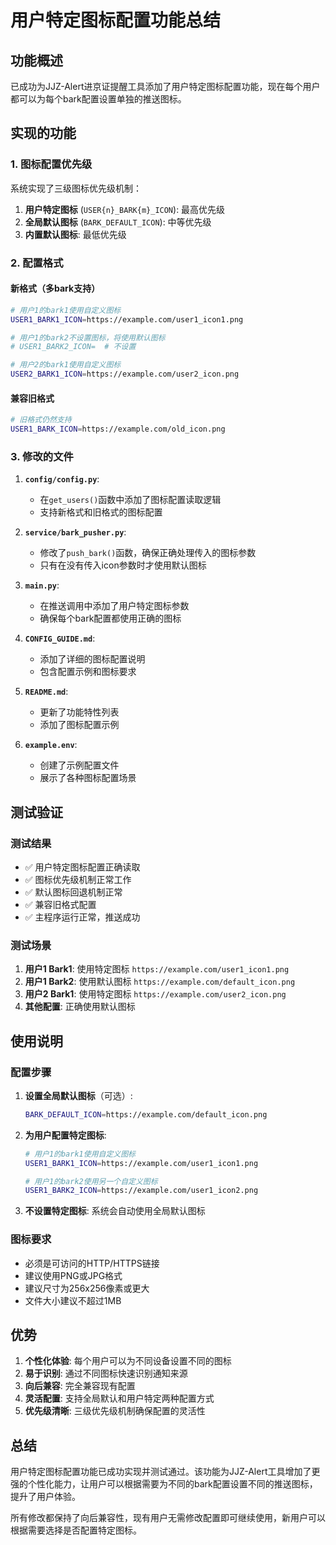 # 用户特定图标配置功能总结

## 功能概述

已成功为JJZ-Alert进京证提醒工具添加了用户特定图标配置功能，现在每个用户都可以为每个bark配置设置单独的推送图标。

## 实现的功能

### 1. 图标配置优先级

系统实现了三级图标优先级机制：

1. **用户特定图标** (`USER{n}_BARK{m}_ICON`): 最高优先级
2. **全局默认图标** (`BARK_DEFAULT_ICON`): 中等优先级  
3. **内置默认图标**: 最低优先级

### 2. 配置格式

#### 新格式（多bark支持）

```bash
# 用户1的bark1使用自定义图标
USER1_BARK1_ICON=https://example.com/user1_icon1.png

# 用户1的bark2不设置图标，将使用默认图标
# USER1_BARK2_ICON=  # 不设置

# 用户2的bark1使用自定义图标
USER2_BARK1_ICON=https://example.com/user2_icon.png
```

#### 兼容旧格式

```bash
# 旧格式仍然支持
USER1_BARK_ICON=https://example.com/old_icon.png
```

### 3. 修改的文件

1. **`config/config.py`**:
   - 在`get_users()`函数中添加了图标配置读取逻辑
   - 支持新格式和旧格式的图标配置

2. **`service/bark_pusher.py`**:
   - 修改了`push_bark()`函数，确保正确处理传入的图标参数
   - 只有在没有传入icon参数时才使用默认图标

3. **`main.py`**:
   - 在推送调用中添加了用户特定图标参数
   - 确保每个bark配置都使用正确的图标

4. **`CONFIG_GUIDE.md`**:
   - 添加了详细的图标配置说明
   - 包含配置示例和图标要求

5. **`README.md`**:
   - 更新了功能特性列表
   - 添加了图标配置示例

6. **`example.env`**:
   - 创建了示例配置文件
   - 展示了各种图标配置场景

## 测试验证

### 测试结果

- ✅ 用户特定图标配置正确读取
- ✅ 图标优先级机制正常工作
- ✅ 默认图标回退机制正常
- ✅ 兼容旧格式配置
- ✅ 主程序运行正常，推送成功

### 测试场景

1. **用户1 Bark1**: 使用特定图标 `https://example.com/user1_icon1.png`
2. **用户1 Bark2**: 使用默认图标 `https://example.com/default_icon.png`
3. **用户2 Bark1**: 使用特定图标 `https://example.com/user2_icon.png`
4. **其他配置**: 正确使用默认图标

## 使用说明

### 配置步骤

1. **设置全局默认图标**（可选）:

   ```bash
   BARK_DEFAULT_ICON=https://example.com/default_icon.png
   ```

2. **为用户配置特定图标**:

   ```bash
   # 用户1的bark1使用自定义图标
   USER1_BARK1_ICON=https://example.com/user1_icon1.png
   
   # 用户1的bark2使用另一个自定义图标
   USER1_BARK2_ICON=https://example.com/user1_icon2.png
   ```

3. **不设置特定图标**: 系统会自动使用全局默认图标

### 图标要求

- 必须是可访问的HTTP/HTTPS链接
- 建议使用PNG或JPG格式
- 建议尺寸为256x256像素或更大
- 文件大小建议不超过1MB

## 优势

1. **个性化体验**: 每个用户可以为不同设备设置不同的图标
2. **易于识别**: 通过不同图标快速识别通知来源
3. **向后兼容**: 完全兼容现有配置
4. **灵活配置**: 支持全局默认和用户特定两种配置方式
5. **优先级清晰**: 三级优先级机制确保配置的灵活性

## 总结

用户特定图标配置功能已成功实现并测试通过。该功能为JJZ-Alert工具增加了更强的个性化能力，让用户可以根据需要为不同的bark配置设置不同的推送图标，提升了用户体验。

所有修改都保持了向后兼容性，现有用户无需修改配置即可继续使用，新用户可以根据需要选择是否配置特定图标。
